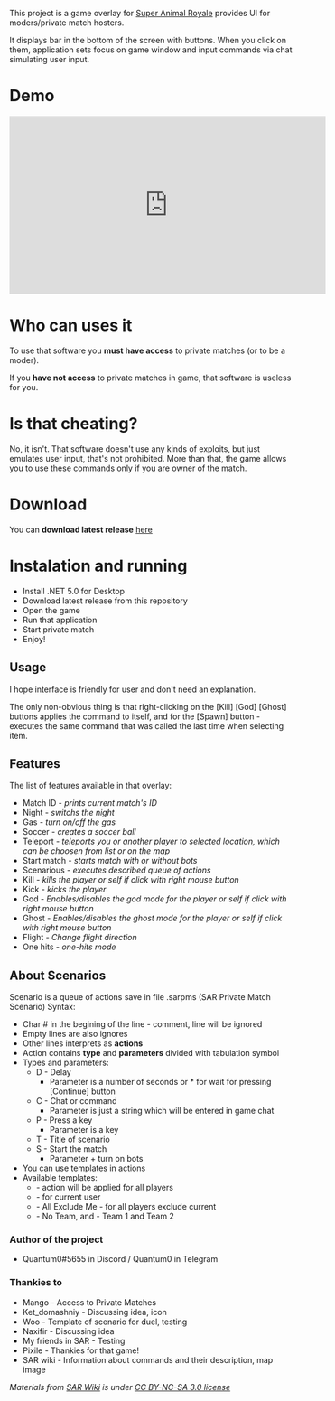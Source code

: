 This project is a game overlay for [Super Animal Royale](https://animalroyale.com/) provides UI for moders/private match hosters.

It displays bar in the bottom of the screen with buttons. When you click on them, application sets focus on game window and input commands via chat simulating user input.

# Demo

<iframe width="560" height="315"
src="https://www.youtube.com/embed/ZToDhgTsnXM" 
frameborder="0" 
allow="accelerometer; autoplay; encrypted-media; gyroscope; picture-in-picture" 
allowfullscreen></iframe>

# Who can uses it

To use that software you **must have access** to private matches (or to be a moder).

If you **have not access** to private matches in game, that software is useless for you.

# Is that cheating?

No, it isn't. That software doesn't use any kinds of exploits, but just emulates user input, that's not prohibited. More than that, the game allows you to use these commands only if you are owner of the match.

# Download

You can **download latest release** [here](https://github.com/Quantum-0/SAR-PM-Overlay/releases/latest)

# Instalation and running

- Install .NET 5.0 for Desktop
- Download latest release from this repository
- Open the game
- Run that application
- Start private match
- Enjoy!

## Usage

I hope interface is friendly for user and don't need an explanation. 

The only non-obvious thing is that right-clicking on the [Kill] [God] [Ghost] buttons applies the command to itself, and for the [Spawn] button - executes the same command that was called the last time when selecting item.

## Features

The list of features available in that overlay:
- Match ID - *prints current match's ID*
- Night - *switchs the night*
- Gas - *turn on/off the gas*
- Soccer - *creates a soccer ball*
- Teleport - *teleports you or another player to selected location, which can be choosen from list or on the map*
- Start match - *starts match with or without bots*
- Scenarious - *executes described queue of actions*
- Kill - *kills the player or self if click with right mouse button*
- Kick - *kicks the player*
- God - *Enables/disables the god mode for the player or self if click with right mouse button*
- Ghost - *Enables/disables the ghost mode for the player or self if click with right mouse button*
- Flight - *Change flight direction*
- One hits - *one-hits mode*

## About Scenarios

Scenario is a queue of actions save in file .sarpms (SAR Private Match Scenario)
Syntax:
- Char # in the begining of the line - comment, line will be ignored
- Empty lines are also ignores
- Other lines interprets as **actions**
- Action contains **type** and **parameters** divided with tabulation symbol
- Types and parameters:
  - D - Delay
    - Parameter is a number of seconds or * for wait for pressing [Continue] button
  - C - Chat or command
    - Parameter is just a string which will be entered in game chat
  - P - Press a key
    - Parameter is a key
  - T - Title of scenario
  - S - Start the match
    - Parameter + turn on bots
- You can use templates in actions
- Available templates:
  - <ALL> - action will be applied for all players
  - <ME> - for current user
  - <AEM> - All Exclude Me - for all players exclude current
  - <T0> - No Team, <T1> and <T2> - Team 1 and Team 2

### Author of the project

- Quantum0#5655 in Discord / Quantum0 in Telegram

### Thankies to

- Mango - Access to Private Matches
- Ket_domashniy - Discussing idea, icon
- Woo - Template of scenario for duel, testing
- Naxifir - Discussing idea
- My friends in SAR - Testing
- Pixile - Thankies for that game!
- SAR wiki - Information about commands and their description, map image

*Materials from [SAR Wiki](https://animalroyale.fandom.com/) is under [CC BY-NC-SA 3.0 license](https://creativecommons.org/licenses/by-nc-sa/3.0/)*
